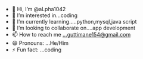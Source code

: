 - 👋 Hi, I’m @aLpha1042
- 👀 I’m interested in...coding
- 🌱 I’m currently learning.....python,mysql,java script
- 💞️ I’m looking to collaborate on....app development 
- 📫 How to reach me ...guttimane154@gmail.com
- 😄 Pronouns: ...He/Him
- ⚡ Fun fact: ...coding

<!---
aLpha1042/aLpha1042 is a ✨ special ✨ repository because its `README.md` (this file) appears on your GitHub profile.
You can click the Preview link to take a look at your changes.
--->
